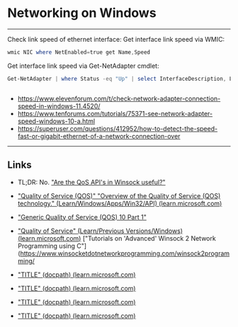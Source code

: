 # Networking on Windows


----------


Check link speed of ethernet interface:
Get interface link speed via WMIC:
```powershell
wmic NIC where NetEnabled=true get Name,Speed
```

Get interface link speed via Get-NetAdapter cmdlet:
```powershell
Get-NetAdapter | where Status -eq "Up" | select InterfaceDescription, LinkSpeed
```

```powershell
```

* https://www.elevenforum.com/t/check-network-adapter-connection-speed-in-windows-11.4520/
* https://www.tenforums.com/tutorials/75371-see-network-adapter-speed-windows-10-a.html
* https://superuser.com/questions/412952/how-to-detect-the-speed-fast-or-gigabit-ethernet-of-a-network-connection-over
----------



## Links
* TL;DR: No. ["Are the QoS API's in Winsock useful?"](https://stackoverflow.com/questions/18948674/are-the-qos-apis-in-winsock-useful)
* ["Quality of Service (QOS)" "Overview of the Quality of Service (QOS) technology." (Learn/Windows/Apps/Win32/API) (learn.microsoft.com)](https://learn.microsoft.com/en-us/windows/win32/api/_qos)
* ["Generic Quality of Service (QOS) 10 Part 1"](https://www.winsocketdotnetworkprogramming.com/winsock2programming/winsock2advancedqos10.html)
* ["Quality of Service" (Learn/Previous Versions/Windows) (learn.microsoft.com)](https://learn.microsoft.com/en-us/previous-versions/windows/desktop/qos/qos-start-page)
["Tutorials on 'Advanced' Winsock 2 Network Programming using C"](https://www.winsocketdotnetworkprogramming.com/winsock2programming/


* ["TITLE" (docpath) (learn.microsoft.com)](LINK)
* ["TITLE" (docpath) (learn.microsoft.com)](LINK)
* ["TITLE" (docpath) (learn.microsoft.com)](LINK)
* ["TITLE" (docpath) (learn.microsoft.com)](LINK)
